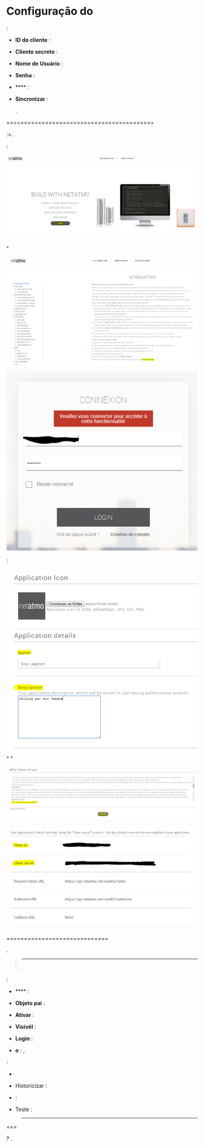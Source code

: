 

Configuração do  
=======================


 :

-   **ID do cliente** : 

-   **Cliente secreto** : 

-   **Nome de Usuário** : 

-   **Senha** : 

-   **** : 
    

-   **Sincronizar** : 
    
    .

 
==========================================


:>.

 :

![netatmoWeather10](../images/netatmoWeather10.png)

"

![netatmoWeather11](../images/netatmoWeather11.png)



![netatmoWeather12](../images/netatmoWeather12.png)


 :

![netatmoWeather13](../images/netatmoWeather13.png)

"
"

![netatmoWeather14](../images/netatmoWeather14.png)





![netatmoWeather15](../images/netatmoWeather15.png)

 
=============================


.

> ****
>
> 
> 
> .

 :

-   **** : 

-   **Objeto pai** : 
    

-   **Ativar** : 

-   **Visivél** : 

-   **Login** : 

-   **o** : ,
    

 :

-   

-   Historicizar : 

-    : 
    
    

-   Teste : 

> ****
>
> 
> 

 
===

 ?
.


